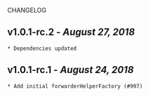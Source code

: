 <!--
changelogUtils.file is auto-generated using the monorepo-scripts package. Don't edit directly.
Edit the package's CHANGELOG.json file only.
-->

CHANGELOG

## v1.0.1-rc.2 - _August 27, 2018_

    * Dependencies updated

## v1.0.1-rc.1 - _August 24, 2018_

    * Add initial forwarderHelperFactory (#997)
